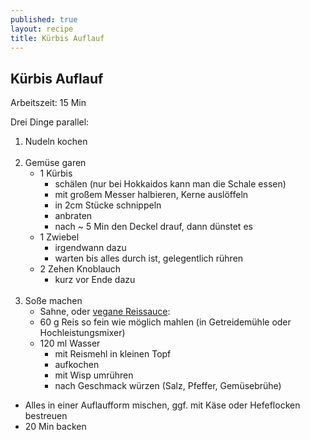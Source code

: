 ```yaml
---
published: true
layout: recipe
title: Kürbis Auflauf
---
```



## Kürbis Auflauf

Arbeitszeit: 15 Min<br>

Drei Dinge parallel:

1. Nudeln kochen
<br><br>
2. Gemüse garen
	- 1 Kürbis
		- schälen (nur bei Hokkaidos kann man die Schale essen)
		- mit großem Messer halbieren, Kerne auslöffeln
		- in 2cm Stücke schnippeln
		- anbraten
		- nach ~ 5 Min den Deckel drauf, dann dünstet es
	- 1 Zwiebel
		- irgendwann dazu
		- warten bis alles durch ist, gelegentlich rühren
	- 2 Zehen Knoblauch
		- kurz vor Ende dazu
<br><br>
3. Soße machen
	- Sahne, oder [vegane Reissauce](https://vollwert.wordpress.com/2015/03/16/noch-einmal-stutzcremes/):
	- 60 g Reis so fein wie möglich mahlen (in Getreidemühle oder Hochleistungsmixer)
	- 120 ml Wasser
		- mit Reismehl in kleinen Topf
		- aufkochen
		- mit Wisp umrühren
		- nach Geschmack würzen (Salz, Pfeffer, Gemüsebrühe)

- Alles in einer Auflaufform mischen, ggf. mit Käse oder Hefeflocken bestreuen
- 20 Min backen
